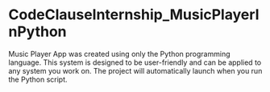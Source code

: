 # CodeClauseInternship_MusicPlayerInPython
Music Player App was created using only the Python programming language. This system is designed to be user-friendly and can be applied to any system you work on. The project will automatically launch when you run the Python script. 
